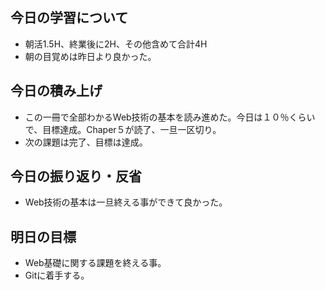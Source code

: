 ## 今日の学習について
- 朝活1.5H、終業後に2H、その他含めて合計4H
- 朝の目覚めは昨日より良かった。
## 今日の積み上げ
- この一冊で全部わかるWeb技術の基本を読み進めた。今日は１０％くらいで、目標達成。Chaper５が読了、一旦一区切り。
- 次の課題は完了、目標は達成。
## 今日の振り返り・反省
- Web技術の基本は一旦終える事ができて良かった。
## 明日の目標
- Web基礎に関する課題を終える事。
- Gitに着手する。
